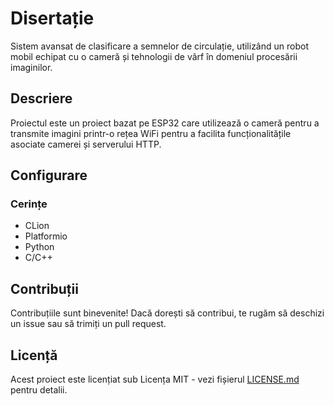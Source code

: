 # Disertație 
Sistem avansat de clasificare a semnelor de circulație, utilizând un robot mobil echipat cu o cameră și tehnologii de vârf în domeniul procesării imaginilor.

## Descriere
Proiectul este un proiect bazat pe ESP32 care utilizează o cameră pentru a transmite imagini printr-o rețea WiFi pentru a facilita funcționalitățile asociate camerei și serverului HTTP. 

## Configurare

### Cerințe
- CLion
- Platformio
- Python
- C/C++
  
## Contribuții
Contribuțiile sunt binevenite! Dacă dorești să contribui, te rugăm să deschizi un issue sau să trimiți un pull request.

## Licență
Acest proiect este licențiat sub Licența MIT - vezi fișierul [LICENSE.md](LICENSE.md) pentru detalii.


